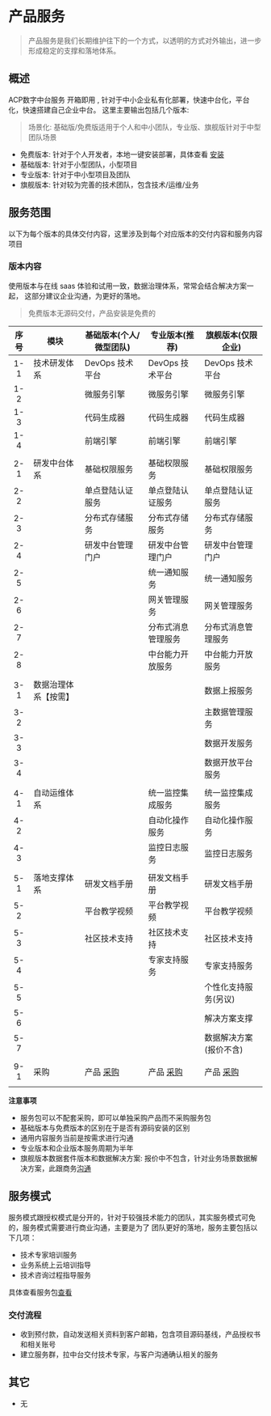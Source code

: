 # 产品服务

> 产品服务是我们长期维护往下的一个方式，以透明的方式对外输出，进一步形成稳定的支撑和落地体系。

## 概述

ACP数字中台服务 开箱即用 , 针对于中小企业私有化部署，快速中台化，平台化，快速搭建自己企业中台。
这里主要输出包括几个版本:

> 场景化: 基础版/免费版适用于个人和中小团队，专业版、旗舰版针对于中型团队场景

- 免费版本: 针对于个人开发者，本地一键安装部署，具体查看 [安装](/operation/81_install/)
- 基础版本: 针对于小型团队，小型项目
- 专业版本: 针对于中小型项目及团队
- 旗舰版本: 针对较为完善的技术团队，包含技术/运维/业务

## 服务范围

以下为每个版本的具体交付内容，这里涉及到每个对应版本的交付内容和服务内容项目

### 版本内容

使用版本与在线 saas 体验和试用一致，数据治理体系，常常会结合解决方案一起，
这部分建议企业沟通，为更好的落地。

> 免费版本无源码交付，产品安装是免费的

| 序号 | 模块                 | 基础版本(个人/微型团队) | 专业版本(推荐)       | 旗舰版本(仅限企业)     |
|:----:|----------------------|-------------------------|----------------------|------------------------|
| 1-1  | 技术研发体系         | DevOps 技术平台         | DevOps 技术平台      | DevOps 技术平台        |
| 1-2  |                      | 微服务引擎              | 微服务引擎           | 微服务引擎             |
| 1-3  |                      | 代码生成器              | 代码生成器           | 代码生成器             |
| 1-4  |                      | 前端引擎                | 前端引擎             | 前端引擎               |
|      |                      |                         |                      |                        |
| 2-1  | 研发中台体系         | 基础权限服务            | 基础权限服务         | 基础权限服务           |
| 2-2  |                      | 单点登陆认证服务        | 单点登陆认证服务     | 单点登陆认证服务       |
| 2-3  |                      | 分布式存储服务          | 分布式存储服务       | 分布式存储服务         |
| 2-4  |                      | 研发中台管理门户        | 研发中台管理门户     | 研发中台管理门户       |
| 2-5  |                      |                         | 统一通知服务         | 统一通知服务           |
| 2-6  |                      |                         | 网关管理服务         | 网关管理服务           |
| 2-7  |                      |                         | 分布式消息管理服务   | 分布式消息管理服务     |
| 2-8  |                      |                         | 中台能力开放服务     | 中台能力开放服务       |
|      |                      |                         |                      |                        |
| 3-1  | 数据治理体系【按需】 |                         |                      | 数据上报服务           |
| 3-2  |                      |                         |                      | 主数据管理服务         |
| 3-3  |                      |                         |                      | 数据开发服务           |
| 3-4  |                      |                         |                      | 数据开放平台服务       |
|      |                      |                         |                      |                        |
| 4-1  | 自动运维体系         |                         | 统一监控集成服务     | 统一监控集成服务       |
| 4-2  |                      |                         | 自动化操作服务       | 自动化操作服务         |
| 4-3  |                      |                         | 监控日志服务         | 监控日志服务           |
|      |                      |                         |                      |                        |
| 5-1  | 落地支撑体系         | 研发文档手册            | 研发文档手册         | 研发文档手册           |
| 5-2  |                      | 平台教学视频            | 平台教学视频         | 平台教学视频           |
| 5-3  |                      | 社区技术支持            | 社区技术支持         | 社区技术支持           |
| 5-4  |                      |                         | 专家支持服务         | 专家支持服务           |
| 5-5  |                      |                         |                      | 个性化支持服务(另议)   |
| 5-6  |                      |                         |                      | 解决方案支撑           |
| 5-7  |                      |                         |                      | 数据解决方案(报价不含) |
|      |                      |                         |                      |                        |
| 9-1  | 采购                 | 产品 [采购][base_01]    | 产品 [采购][base_02] | 产品 [采购][base_03]   |
|      |                      |                         |                      |                        |

[base_00]: http://cloud.linesno.com
[base_01]: ./04_商务沟通.md
[base_01_s]: http://cloud.linesno.com
[base_02]: ./04_商务沟通.md
[base_02_s]: http://cloud.linesno.com
[base_03]: ./04_商务沟通.md
[base_03_s]: http://cloud.linesno.com

**注意事项**

- 服务包可以不配套采购，即可以单独采购产品而不采购服务包
- 基础版本与免费版本的区别在于是否有源码安装的区别
- 通用内容服务当前是按需求进行沟通
- 专业版本和企业版本服务周期为半年
- 旗舰版本数据套件版本和数据解决方案: 报价中不包含，针对业务场景数据解决方案，此跟商务[沟通](./04_商务沟通.md )

## 服务模式

服务模式跟授权模式是分开的，针对于较强技术能力的团队，其实服务模式可免的，服务模式需要进行商业沟通，主要是为了
团队更好的落地，服务主要包括以下几项：

- 技术专家培训服务
- 业务系统上云培训指导
- 技术咨询过程指导服务

具体查看服务包[查看](./03_%E6%9C%8D%E5%8A%A1%E5%86%85%E5%AE%B9.md)

### 交付流程

- 收到预付款，自动发送相关资料到客户邮箱，包含项目源码基线，产品授权书和相关账号
- 建立服务群，拉中台交付技术专家，与客户沟通确认相关的服务

## 其它

- 无

<style type="css">
.prices_table table{
  th:first-of-type {
      width: 50px;
  }
  th:nth-of-type(2) {
      width: 120px;
  }
}
</style>
